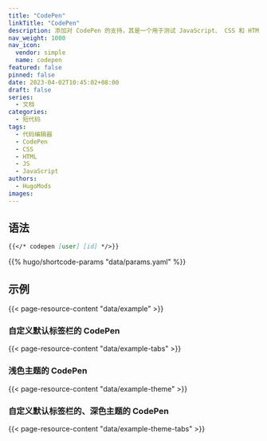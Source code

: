 ```yaml
---
title: "CodePen"
linkTitle: "CodePen"
description: 添加对 CodePen 的支持，其是一个用于测试 JavaScript、 CSS 和 HTML 的在线代码编辑器。
nav_weight: 1000
nav_icon:
  vendor: simple
  name: codepen
featured: false
pinned: false
date: 2023-04-02T10:45:02+08:00
draft: false
series:
  - 文档
categories:
  - 短代码
tags:
  - 代码编辑器
  - CodePen
  - CSS
  - HTML
  - JS
  - JavaScript
authors:
  - HugoMods
images:
---
```


## 语法

```markdown
{{</* codepen [user] [id] */>}}
```

{{% hugo/shortcode-params "data/params.yaml" %}}

## 示例

{{< page-resource-content "data/example" >}}

### 自定义默认标签栏的 CodePen

{{< page-resource-content "data/example-tabs" >}}

### 浅色主题的 CodePen

{{< page-resource-content "data/example-theme" >}}

### 自定义默认标签栏的、深色主题的 CodePen

{{< page-resource-content "data/example-theme-tabs" >}}
